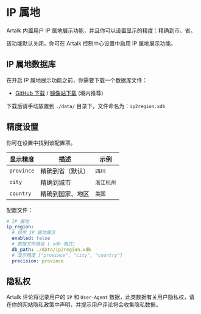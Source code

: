 # IP 属地

Artalk 内置用户 IP 属地展示功能，并且你可以设置显示的精度：精确到市、省。

该功能默认关闭，你可在 Artalk 控制中心设置中启用 IP 属地展示功能。

## IP 属地数据库

在开启 IP 属地展示功能之前，你需要下载一个数据库文件：

- [GitHub 下载](https://github.com/lionsoul2014/ip2region/raw/master/data/ip2region.xdb) / [镜像站下载](https://gh-proxy.com/?q=https%3A%2F%2Fgithub.com%2Flionsoul2014%2Fip2region%2Fblob%2Fmaster%2Fdata%2Fip2region.xdb) (境内推荐)

下载后请手动放置到 `./data/` 目录下，文件命名为：`ip2region.xdb`

## 精度设置

你可在设置中找到该配置项。

| 显示精度   | 描述             | 示例       |
| ---------- | ---------------- | ---------- |
| `province` | 精确到省（默认） | `四川`     |
| `city`     | 精确到城市       | `浙江杭州` |
| `country`  | 精确到国家、地区 | `美国`     |

配置文件：

```yaml
# IP 属地
ip_region:
  # 启用 IP 属地展示
  enabled: false
  # 数据文件路径 (.xdb 格式)
  db_path: ./data/ip2region.xdb
  # 显示精度 ["province", "city", "country"]
  precision: province
```

## 隐私权

Artalk 评论将记录用户的 `IP` 和 `User-Agent` 数据，此类数据有关用户隐私权，请在你的网站隐私政策中声明，并提示用户评论将会收集隐私数据。
